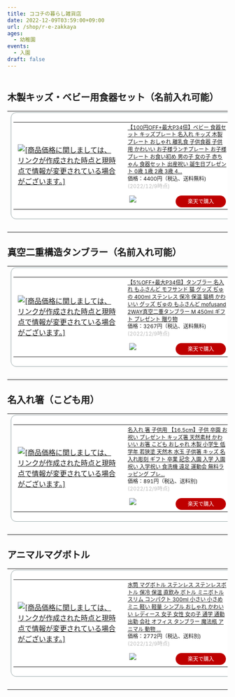 ```yaml
---
title: ココチの暮らし雑貨店
date: 2022-12-09T03:59:00+09:00
url: /shop/r-e-zakkaya
ages:
  - 幼稚園
events:
  - 入園
draft: false
---
```

<a href="https://hb.afl.rakuten.co.jp/hgc/2dcc0785.da3a367b.2d823753.c6deaf60/?pc=http%3A%2F%2Fwww.rakuten.co.jp%2Fr-e-zakkaya%2F&link_type=pict&ut=eyJwYWdlIjoic2hvcCIsInR5cGUiOiJwaWN0IiwiY29sIjoxLCJjYXQiOiIxIiwiYmFuIjoiMTc5MjM0IiwiYW1wIjpmYWxzZX0%3D" target="_blank" rel="nofollow sponsored noopener" style="word-wrap:break-word;"  ><img src="https://hbb.afl.rakuten.co.jp/hlb/2dcc0785.da3a367b.2d823753.c6deaf60/?sid=1&shop=r-e-zakkaya&size=1&kind=2&me_id=1221594&me_adv_id=179234&t=logo" border="0" style="margin:2px" alt="" title=""></a>

## 木製キッズ・ベビー用食器セット（名前入れ可能）
<table border="0" cellpadding="0" cellspacing="0"><tr><td><div style="border:1px solid #95a5a6;border-radius:.75rem;background-color:#FFFFFF;width:504px;margin:0px;padding:5px;text-align:center;overflow:hidden;"><table><tr><td style="width:240px"><a href="https://hb.afl.rakuten.co.jp/ichiba/2dcc0ba0.e898daf2.2dcc0ba1.4d98775f/?pc=https%3A%2F%2Fitem.rakuten.co.jp%2Fr-e-zakkaya%2F170se1337%2F&link_type=picttext&ut=eyJwYWdlIjoiaXRlbSIsInR5cGUiOiJwaWN0dGV4dCIsInNpemUiOiIyNDB4MjQwIiwibmFtIjoxLCJuYW1wIjoicmlnaHQiLCJjb20iOjEsImNvbXAiOiJkb3duIiwicHJpY2UiOjEsImJvciI6MSwiY29sIjoxLCJiYnRuIjoxLCJwcm9kIjowLCJhbXAiOmZhbHNlfQ%3D%3D" target="_blank" rel="nofollow sponsored noopener" style="word-wrap:break-word;"  ><img src="https://hbb.afl.rakuten.co.jp/hgb/2dcc0ba0.e898daf2.2dcc0ba1.4d98775f/?me_id=1221594&item_id=10475221&pc=https%3A%2F%2Fthumbnail.image.rakuten.co.jp%2F%400_mall%2Fr-e-zakkaya%2Fcabinet%2Fmain170%2F170se1337-r1.jpg%3F_ex%3D240x240&s=240x240&t=picttext" border="0" style="margin:2px" alt="[商品価格に関しましては、リンクが作成された時点と現時点で情報が変更されている場合がございます。]" title="[商品価格に関しましては、リンクが作成された時点と現時点で情報が変更されている場合がございます。]"></a></td><td style="vertical-align:top;width:248px;"><p style="font-size:12px;line-height:1.4em;text-align:left;margin:0px;padding:2px 6px;word-wrap:break-word"><a href="https://hb.afl.rakuten.co.jp/ichiba/2dcc0ba0.e898daf2.2dcc0ba1.4d98775f/?pc=https%3A%2F%2Fitem.rakuten.co.jp%2Fr-e-zakkaya%2F170se1337%2F&link_type=picttext&ut=eyJwYWdlIjoiaXRlbSIsInR5cGUiOiJwaWN0dGV4dCIsInNpemUiOiIyNDB4MjQwIiwibmFtIjoxLCJuYW1wIjoicmlnaHQiLCJjb20iOjEsImNvbXAiOiJkb3duIiwicHJpY2UiOjEsImJvciI6MSwiY29sIjoxLCJiYnRuIjoxLCJwcm9kIjowLCJhbXAiOmZhbHNlfQ%3D%3D" target="_blank" rel="nofollow sponsored noopener" style="word-wrap:break-word;"  >【100円OFF+最大P34倍】ベビー 食器セット キッズプレート 名入れ キッズ 木製プレート おしゃれ 離乳食 子供食器 子供用 かわいい お子様ランチプレート お子様プレート お食い初め 男の子 女の子 赤ちゃん 食器セット 出産祝い 誕生日プレゼント 0歳 1歳 2歳 3歳 4...</a><br><span >価格：4400円（税込、送料無料)</span> <span style="color:#BBB">(2022/12/9時点)</span></p><div style="margin:10px;"><a href="https://hb.afl.rakuten.co.jp/ichiba/2dcc0ba0.e898daf2.2dcc0ba1.4d98775f/?pc=https%3A%2F%2Fitem.rakuten.co.jp%2Fr-e-zakkaya%2F170se1337%2F&link_type=picttext&ut=eyJwYWdlIjoiaXRlbSIsInR5cGUiOiJwaWN0dGV4dCIsInNpemUiOiIyNDB4MjQwIiwibmFtIjoxLCJuYW1wIjoicmlnaHQiLCJjb20iOjEsImNvbXAiOiJkb3duIiwicHJpY2UiOjEsImJvciI6MSwiY29sIjoxLCJiYnRuIjoxLCJwcm9kIjowLCJhbXAiOmZhbHNlfQ%3D%3D" target="_blank" rel="nofollow sponsored noopener" style="word-wrap:break-word;"  ><img src="https://static.affiliate.rakuten.co.jp/makelink/rl.svg" style="float:left;max-height:27px;width:auto;margin-top:0"></a><a href="https://hb.afl.rakuten.co.jp/ichiba/2dcc0ba0.e898daf2.2dcc0ba1.4d98775f/?pc=https%3A%2F%2Fitem.rakuten.co.jp%2Fr-e-zakkaya%2F170se1337%2F%3Fscid%3Daf_pc_bbtn&link_type=picttext&ut=eyJwYWdlIjoiaXRlbSIsInR5cGUiOiJwaWN0dGV4dCIsInNpemUiOiIyNDB4MjQwIiwibmFtIjoxLCJuYW1wIjoicmlnaHQiLCJjb20iOjEsImNvbXAiOiJkb3duIiwicHJpY2UiOjEsImJvciI6MSwiY29sIjoxLCJiYnRuIjoxLCJwcm9kIjowLCJhbXAiOmZhbHNlfQ==" target="_blank" rel="nofollow sponsored noopener" style="word-wrap:break-word;"  ><div style="float:right;width:41%;height:27px;background-color:#bf0000;color:#fff!important;font-size:12px;font-weight:500;line-height:27px;margin-left:1px;padding: 0 12px;border-radius:16px;cursor:pointer;text-align:center;">楽天で購入</div></a></div></td></tr></table></div><br><p style="color:#000000;font-size:12px;line-height:1.4em;margin:5px;word-wrap:break-word"></p></td></tr></table>
<!--more-->

## 真空二重構造タンブラー（名前入れ可能）
<table border="0" cellpadding="0" cellspacing="0"><tr><td><div style="border:1px solid #95a5a6;border-radius:.75rem;background-color:#FFFFFF;width:504px;margin:0px;padding:5px;text-align:center;overflow:hidden;"><table><tr><td style="width:240px"><a href="https://hb.afl.rakuten.co.jp/ichiba/2dcc0ba0.e898daf2.2dcc0ba1.4d98775f/?pc=https%3A%2F%2Fitem.rakuten.co.jp%2Fr-e-zakkaya%2F183037823%2F&link_type=picttext&ut=eyJwYWdlIjoiaXRlbSIsInR5cGUiOiJwaWN0dGV4dCIsInNpemUiOiIyNDB4MjQwIiwibmFtIjoxLCJuYW1wIjoicmlnaHQiLCJjb20iOjEsImNvbXAiOiJkb3duIiwicHJpY2UiOjEsImJvciI6MSwiY29sIjoxLCJiYnRuIjoxLCJwcm9kIjowLCJhbXAiOmZhbHNlfQ%3D%3D" target="_blank" rel="nofollow sponsored noopener" style="word-wrap:break-word;"  ><img src="https://hbb.afl.rakuten.co.jp/hgb/2dcc0ba0.e898daf2.2dcc0ba1.4d98775f/?me_id=1221594&item_id=10597863&pc=https%3A%2F%2Fthumbnail.image.rakuten.co.jp%2F%400_mall%2Fr-e-zakkaya%2Fcabinet%2Fmain183%2F183037823-r1.jpg%3F_ex%3D240x240&s=240x240&t=picttext" border="0" style="margin:2px" alt="[商品価格に関しましては、リンクが作成された時点と現時点で情報が変更されている場合がございます。]" title="[商品価格に関しましては、リンクが作成された時点と現時点で情報が変更されている場合がございます。]"></a></td><td style="vertical-align:top;width:248px;"><p style="font-size:12px;line-height:1.4em;text-align:left;margin:0px;padding:2px 6px;word-wrap:break-word"><a href="https://hb.afl.rakuten.co.jp/ichiba/2dcc0ba0.e898daf2.2dcc0ba1.4d98775f/?pc=https%3A%2F%2Fitem.rakuten.co.jp%2Fr-e-zakkaya%2F183037823%2F&link_type=picttext&ut=eyJwYWdlIjoiaXRlbSIsInR5cGUiOiJwaWN0dGV4dCIsInNpemUiOiIyNDB4MjQwIiwibmFtIjoxLCJuYW1wIjoicmlnaHQiLCJjb20iOjEsImNvbXAiOiJkb3duIiwicHJpY2UiOjEsImJvciI6MSwiY29sIjoxLCJiYnRuIjoxLCJwcm9kIjowLCJhbXAiOmZhbHNlfQ%3D%3D" target="_blank" rel="nofollow sponsored noopener" style="word-wrap:break-word;"  >【5%OFF+最大P34倍】タンブラー 名入れ もふさんど モフサンド 猫 グッズ ぢゅの 400ml ステンレス 保冷 保温 猫柄 かわいい グッズ ぢゅの もふさんど mofusand 2WAY真空二重タンブラー M 450ml ギフト プレゼント 贈り物</a><br><span >価格：3267円（税込、送料無料)</span> <span style="color:#BBB">(2022/12/9時点)</span></p><div style="margin:10px;"><a href="https://hb.afl.rakuten.co.jp/ichiba/2dcc0ba0.e898daf2.2dcc0ba1.4d98775f/?pc=https%3A%2F%2Fitem.rakuten.co.jp%2Fr-e-zakkaya%2F183037823%2F&link_type=picttext&ut=eyJwYWdlIjoiaXRlbSIsInR5cGUiOiJwaWN0dGV4dCIsInNpemUiOiIyNDB4MjQwIiwibmFtIjoxLCJuYW1wIjoicmlnaHQiLCJjb20iOjEsImNvbXAiOiJkb3duIiwicHJpY2UiOjEsImJvciI6MSwiY29sIjoxLCJiYnRuIjoxLCJwcm9kIjowLCJhbXAiOmZhbHNlfQ%3D%3D" target="_blank" rel="nofollow sponsored noopener" style="word-wrap:break-word;"  ><img src="https://static.affiliate.rakuten.co.jp/makelink/rl.svg" style="float:left;max-height:27px;width:auto;margin-top:0"></a><a href="https://hb.afl.rakuten.co.jp/ichiba/2dcc0ba0.e898daf2.2dcc0ba1.4d98775f/?pc=https%3A%2F%2Fitem.rakuten.co.jp%2Fr-e-zakkaya%2F183037823%2F%3Fscid%3Daf_pc_bbtn&link_type=picttext&ut=eyJwYWdlIjoiaXRlbSIsInR5cGUiOiJwaWN0dGV4dCIsInNpemUiOiIyNDB4MjQwIiwibmFtIjoxLCJuYW1wIjoicmlnaHQiLCJjb20iOjEsImNvbXAiOiJkb3duIiwicHJpY2UiOjEsImJvciI6MSwiY29sIjoxLCJiYnRuIjoxLCJwcm9kIjowLCJhbXAiOmZhbHNlfQ==" target="_blank" rel="nofollow sponsored noopener" style="word-wrap:break-word;"  ><div style="float:right;width:41%;height:27px;background-color:#bf0000;color:#fff!important;font-size:12px;font-weight:500;line-height:27px;margin-left:1px;padding: 0 12px;border-radius:16px;cursor:pointer;text-align:center;">楽天で購入</div></a></div></td></tr></table></div><br><p style="color:#000000;font-size:12px;line-height:1.4em;margin:5px;word-wrap:break-word"></p></td></tr></table>

## 名入れ箸（こども用）
<table border="0" cellpadding="0" cellspacing="0"><tr><td><div style="border:1px solid #95a5a6;border-radius:.75rem;background-color:#FFFFFF;width:504px;margin:0px;padding:5px;text-align:center;overflow:hidden;"><table><tr><td style="width:240px"><a href="https://hb.afl.rakuten.co.jp/ichiba/2dcc0ba0.e898daf2.2dcc0ba1.4d98775f/?pc=https%3A%2F%2Fitem.rakuten.co.jp%2Fr-e-zakkaya%2F061065472%2F&link_type=picttext&ut=eyJwYWdlIjoiaXRlbSIsInR5cGUiOiJwaWN0dGV4dCIsInNpemUiOiIyNDB4MjQwIiwibmFtIjoxLCJuYW1wIjoicmlnaHQiLCJjb20iOjEsImNvbXAiOiJkb3duIiwicHJpY2UiOjEsImJvciI6MSwiY29sIjoxLCJiYnRuIjoxLCJwcm9kIjowLCJhbXAiOmZhbHNlfQ%3D%3D" target="_blank" rel="nofollow sponsored noopener" style="word-wrap:break-word;"  ><img src="https://hbb.afl.rakuten.co.jp/hgb/2dcc0ba0.e898daf2.2dcc0ba1.4d98775f/?me_id=1221594&item_id=10474198&pc=https%3A%2F%2Fthumbnail.image.rakuten.co.jp%2F%400_mall%2Fr-e-zakkaya%2Fcabinet%2Fmain061%2F061065472-r1.jpg%3F_ex%3D240x240&s=240x240&t=picttext" border="0" style="margin:2px" alt="[商品価格に関しましては、リンクが作成された時点と現時点で情報が変更されている場合がございます。]" title="[商品価格に関しましては、リンクが作成された時点と現時点で情報が変更されている場合がございます。]"></a></td><td style="vertical-align:top;width:248px;"><p style="font-size:12px;line-height:1.4em;text-align:left;margin:0px;padding:2px 6px;word-wrap:break-word"><a href="https://hb.afl.rakuten.co.jp/ichiba/2dcc0ba0.e898daf2.2dcc0ba1.4d98775f/?pc=https%3A%2F%2Fitem.rakuten.co.jp%2Fr-e-zakkaya%2F061065472%2F&link_type=picttext&ut=eyJwYWdlIjoiaXRlbSIsInR5cGUiOiJwaWN0dGV4dCIsInNpemUiOiIyNDB4MjQwIiwibmFtIjoxLCJuYW1wIjoicmlnaHQiLCJjb20iOjEsImNvbXAiOiJkb3duIiwicHJpY2UiOjEsImJvciI6MSwiY29sIjoxLCJiYnRuIjoxLCJwcm9kIjowLCJhbXAiOmZhbHNlfQ%3D%3D" target="_blank" rel="nofollow sponsored noopener" style="word-wrap:break-word;"  >名入れ 箸 子供用 【16.5cm】子供 卒園 お祝い プレゼント キッズ箸 天然素材 かわいい お箸 こども おしゃれ 木製 小学生 低学年 若狭塗 天然木 水玉 子供箸 キッズ 名入れ彫刻 ギフト 卒業 記念 入園 入学 入園祝い 入学祝い 食洗機 遠足 運動会 無料ラッピング プレ...</a><br><span >価格：891円（税込、送料別)</span> <span style="color:#BBB">(2022/12/9時点)</span></p><div style="margin:10px;"><a href="https://hb.afl.rakuten.co.jp/ichiba/2dcc0ba0.e898daf2.2dcc0ba1.4d98775f/?pc=https%3A%2F%2Fitem.rakuten.co.jp%2Fr-e-zakkaya%2F061065472%2F&link_type=picttext&ut=eyJwYWdlIjoiaXRlbSIsInR5cGUiOiJwaWN0dGV4dCIsInNpemUiOiIyNDB4MjQwIiwibmFtIjoxLCJuYW1wIjoicmlnaHQiLCJjb20iOjEsImNvbXAiOiJkb3duIiwicHJpY2UiOjEsImJvciI6MSwiY29sIjoxLCJiYnRuIjoxLCJwcm9kIjowLCJhbXAiOmZhbHNlfQ%3D%3D" target="_blank" rel="nofollow sponsored noopener" style="word-wrap:break-word;"  ><img src="https://static.affiliate.rakuten.co.jp/makelink/rl.svg" style="float:left;max-height:27px;width:auto;margin-top:0"></a><a href="https://hb.afl.rakuten.co.jp/ichiba/2dcc0ba0.e898daf2.2dcc0ba1.4d98775f/?pc=https%3A%2F%2Fitem.rakuten.co.jp%2Fr-e-zakkaya%2F061065472%2F%3Fscid%3Daf_pc_bbtn&link_type=picttext&ut=eyJwYWdlIjoiaXRlbSIsInR5cGUiOiJwaWN0dGV4dCIsInNpemUiOiIyNDB4MjQwIiwibmFtIjoxLCJuYW1wIjoicmlnaHQiLCJjb20iOjEsImNvbXAiOiJkb3duIiwicHJpY2UiOjEsImJvciI6MSwiY29sIjoxLCJiYnRuIjoxLCJwcm9kIjowLCJhbXAiOmZhbHNlfQ==" target="_blank" rel="nofollow sponsored noopener" style="word-wrap:break-word;"  ><div style="float:right;width:41%;height:27px;background-color:#bf0000;color:#fff!important;font-size:12px;font-weight:500;line-height:27px;margin-left:1px;padding: 0 12px;border-radius:16px;cursor:pointer;text-align:center;">楽天で購入</div></a></div></td></tr></table></div><br><p style="color:#000000;font-size:12px;line-height:1.4em;margin:5px;word-wrap:break-word"></p></td></tr></table>

## アニマルマグボトル
<table border="0" cellpadding="0" cellspacing="0"><tr><td><div style="border:1px solid #95a5a6;border-radius:.75rem;background-color:#FFFFFF;width:504px;margin:0px;padding:5px;text-align:center;overflow:hidden;"><table><tr><td style="width:240px"><a href="https://hb.afl.rakuten.co.jp/ichiba/2dcc0ba0.e898daf2.2dcc0ba1.4d98775f/?pc=https%3A%2F%2Fitem.rakuten.co.jp%2Fr-e-zakkaya%2F166366204%2F&link_type=picttext&ut=eyJwYWdlIjoiaXRlbSIsInR5cGUiOiJwaWN0dGV4dCIsInNpemUiOiIyNDB4MjQwIiwibmFtIjoxLCJuYW1wIjoicmlnaHQiLCJjb20iOjEsImNvbXAiOiJkb3duIiwicHJpY2UiOjEsImJvciI6MSwiY29sIjoxLCJiYnRuIjoxLCJwcm9kIjowLCJhbXAiOmZhbHNlfQ%3D%3D" target="_blank" rel="nofollow sponsored noopener" style="word-wrap:break-word;"  ><img src="https://hbb.afl.rakuten.co.jp/hgb/2dcc0ba0.e898daf2.2dcc0ba1.4d98775f/?me_id=1221594&item_id=10510444&pc=https%3A%2F%2Fthumbnail.image.rakuten.co.jp%2F%400_mall%2Fr-e-zakkaya%2Fcabinet%2Fmain166%2F166366204-r1.jpg%3F_ex%3D240x240&s=240x240&t=picttext" border="0" style="margin:2px" alt="[商品価格に関しましては、リンクが作成された時点と現時点で情報が変更されている場合がございます。]" title="[商品価格に関しましては、リンクが作成された時点と現時点で情報が変更されている場合がございます。]"></a></td><td style="vertical-align:top;width:248px;"><p style="font-size:12px;line-height:1.4em;text-align:left;margin:0px;padding:2px 6px;word-wrap:break-word"><a href="https://hb.afl.rakuten.co.jp/ichiba/2dcc0ba0.e898daf2.2dcc0ba1.4d98775f/?pc=https%3A%2F%2Fitem.rakuten.co.jp%2Fr-e-zakkaya%2F166366204%2F&link_type=picttext&ut=eyJwYWdlIjoiaXRlbSIsInR5cGUiOiJwaWN0dGV4dCIsInNpemUiOiIyNDB4MjQwIiwibmFtIjoxLCJuYW1wIjoicmlnaHQiLCJjb20iOjEsImNvbXAiOiJkb3duIiwicHJpY2UiOjEsImJvciI6MSwiY29sIjoxLCJiYnRuIjoxLCJwcm9kIjowLCJhbXAiOmZhbHNlfQ%3D%3D" target="_blank" rel="nofollow sponsored noopener" style="word-wrap:break-word;"  >水筒 マグボトル ステンレス ステンレスボトル 保冷 保温 直飲み ボトル ミニボトル スリム コンパクト 300ml 小さい 小さめ ミニ 軽い 軽量 シンプル おしゃれ かわいい レディース 女子 女性 女の子 通学 通勤 出勤 会社 オフィス タンブラー 魔法瓶 アニマル 動物 ...</a><br><span >価格：2772円（税込、送料別)</span> <span style="color:#BBB">(2022/12/9時点)</span></p><div style="margin:10px;"><a href="https://hb.afl.rakuten.co.jp/ichiba/2dcc0ba0.e898daf2.2dcc0ba1.4d98775f/?pc=https%3A%2F%2Fitem.rakuten.co.jp%2Fr-e-zakkaya%2F166366204%2F&link_type=picttext&ut=eyJwYWdlIjoiaXRlbSIsInR5cGUiOiJwaWN0dGV4dCIsInNpemUiOiIyNDB4MjQwIiwibmFtIjoxLCJuYW1wIjoicmlnaHQiLCJjb20iOjEsImNvbXAiOiJkb3duIiwicHJpY2UiOjEsImJvciI6MSwiY29sIjoxLCJiYnRuIjoxLCJwcm9kIjowLCJhbXAiOmZhbHNlfQ%3D%3D" target="_blank" rel="nofollow sponsored noopener" style="word-wrap:break-word;"  ><img src="https://static.affiliate.rakuten.co.jp/makelink/rl.svg" style="float:left;max-height:27px;width:auto;margin-top:0"></a><a href="https://hb.afl.rakuten.co.jp/ichiba/2dcc0ba0.e898daf2.2dcc0ba1.4d98775f/?pc=https%3A%2F%2Fitem.rakuten.co.jp%2Fr-e-zakkaya%2F166366204%2F%3Fscid%3Daf_pc_bbtn&link_type=picttext&ut=eyJwYWdlIjoiaXRlbSIsInR5cGUiOiJwaWN0dGV4dCIsInNpemUiOiIyNDB4MjQwIiwibmFtIjoxLCJuYW1wIjoicmlnaHQiLCJjb20iOjEsImNvbXAiOiJkb3duIiwicHJpY2UiOjEsImJvciI6MSwiY29sIjoxLCJiYnRuIjoxLCJwcm9kIjowLCJhbXAiOmZhbHNlfQ==" target="_blank" rel="nofollow sponsored noopener" style="word-wrap:break-word;"  ><div style="float:right;width:41%;height:27px;background-color:#bf0000;color:#fff!important;font-size:12px;font-weight:500;line-height:27px;margin-left:1px;padding: 0 12px;border-radius:16px;cursor:pointer;text-align:center;">楽天で購入</div></a></div></td></tr></table></div><br><p style="color:#000000;font-size:12px;line-height:1.4em;margin:5px;word-wrap:break-word"></p></td></tr></table>
